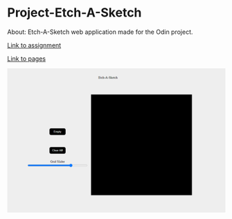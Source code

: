 # Project-Etch-A-Sketch

About: Etch-A-Sketch web application made for the Odin project.

[Link to assignment](https://www.theodinproject.com/lessons/foundations-etch-a-sketch)

[Link to pages](https://etnawu.github.io/Project-Etch-A-Sketch/)

![calculator picture](https://github.com/Etnawu/Project-Etch-A-Sketch/blob/main/etch-a-sketch.png?raw=true)
